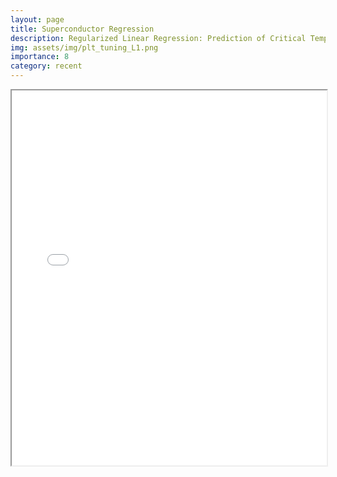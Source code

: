 ```yaml
---
layout: page
title: Superconductor Regression
description: Regularized Linear Regression: Prediction of Critical Temperature and Identification of Key Properties
img: assets/img/plt_tuning_L1.png
importance: 8
category: recent
---
```


<style>
    /* Custom CSS for formatting */
    .paragraph {
        margin-bottom: 10px; /* Add margin bottom for paragraphs */
        font-family: Arial, Helvetica, sans-serif; /* Change font family */
    }
    .figure-container {
        margin-top: 20px; /* Add margin to the top of the figure container */
    }
    .acknowledgment {
        font-size: 12px; /* Adjust font size for acknowledgment text */
        margin-top: 20px; /* Add margin to the top of the acknowledgment */
    }
    .caption {
        text-align: left;
    }
</style>

<iframe src="{{ site.baseurl }}/assets/pdf/SuperconductorRegularizedLinearRegression.pdf" width="100%" height="600px"></iframe>
